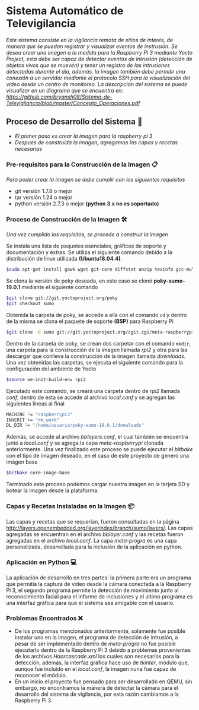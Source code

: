 # Sistema Automático de Televigilancia

*Este sistema consiste en la vigilancia remota de sitios de interés, de manera que se puedan registrar y visualizar eventos de instrusión. Se desea crear una imagen a la medida para la Raspberry Pi 3 mediante Yocto Project, esta debe ser capaz de detectar eventos de intrusión (detección de objetos vivos que se mueven) y tener un registro de las intrusiones detectadas durante el día, además, la imagen también debe permitir una conexión a un servidor mediante el protocolo SSH para la visualización del video desde un centro de monitoreo. La descripción del sistema se puede visualizar en un diagrama que se encuentra en: https://github.com/bryansh08/Sistema-de-Televigilancia/blob/master/Concepto_Operaciones.pdf* 

## Proceso de Desarrollo del Sistema 🚀
* *El primer paso es crear la imagen para la raspberry pi 3*
* *Después de construida la imagen, agregamos las capas y recetas necesarias*

### Pre-requisitos para la Construcción de la Imagen 📋
*Para poder crear la imagen se debe cumplir con los siguientes requisitos*

* git versión 1.7.8 o mejor 
* tar versión 1.24 o mejor
* python versión 2.7.3 o mejor **(python 3.x no es soportado)**

### Proceso de Construcción de la Imagen 🛠️
*Una vez cumplido los requisitos, se procede a construir la imagen*

Se instala una lista de paquetes esenciales, gráficos de soporte y documentación y extras. Se utiliza el siguiente comando debido a la distribución de linux utilizada **(Ubuntu18.04.4)**.
```bash
$sudo apt-get install gawk wget git-core diffstat unzip texinfo gcc-multilib build-essentials chrpath socat libsdl1.2-dev xterm
 ```
Se clona la versión de poky deseada, en este caso se clonó **poky-sumo-19.0.1** mediante el siguiente comando
```bash
$git clone git://git.yoctoproject.org/poky
$git checkout sumo 
 ```
Obtenida la carpeta de poky, se accede a ella con el comando `cd` y dentro de la misma se clona el paquete de soporte **(BSP)** para Raspberry Pi 
```bash
$git clone -b sumo git://git.yoctoproject.org/cgit.cgi/meta-raspberrypi
 ```
Dentro de la carpeta de poky, se crean dos carpetar con el comando `mkdir`, una carpeta para la construcción de la imagen llamada *rpi2* y otra para las descargar que conlleva la construcción de la imagen llamada *downloads*. Una vez obtenidas las carpetas, se ejecuta el siguiente comando para la configuración del ambiente de Yocto
```bash
$source oe-init-build-env rpi2
 ```
Ejecutado este comando, se creará una carpeta dentro de *rpi2* llamada *conf*, dentro de esta se accede al archivo *local.conf* y se agregan las siguientes líneas al final
```bash
MACHINE ?= "raspberrypi3"
INHERIT += "rm_work"
DL_DIR ?= "/home/usuario/poky-sumo-19.0.1/donwloads"
```
Además, se accede al archivo *bblayers.conf*, el cual también se encuentra junto a *local.conf* y se agrega la capa *meta-raspberrypi* clonada anteriormente. Una vez finalizado este proceso se puede ejecutar el *bitbake* con el tipo de imagen deseado, en el caso de este proyecto de generó una imágen base 
```bash
$bitbake core-image-base
```
Terminado este proceso podemos cargar nuestra imagen en la tarjeta SD y botear la imagen desde la plataforma.

### Capas y Recetas Instaladas en la Imagen 📦
Las capas y recetas que se requerían, fueron consultadas en la página http://layers.openembedded.org/layerindex/branch/sumo/layers/. Las capas agregadas se encuentran en el archivo *bblayer.conf* y las recetas fueron agregadas en el archivo *local.conf*. La capa *meta-progra* es una capa personalizada, desarrollada para la inclusión de la aplicación en python. 

### Aplicación en Python 💻
La aplicación de desarrolló en tres partes: la primera parte era un programa que permitía la captura de video desde la cámara conectada a la Raspberry Pi 3, el segundo programa permite la detección de movimiento junto al reconocimiento facial para el informe de inclusiones y el último programa es una interfaz gráfica para que el sistema sea amigable con el usuario.

### Problemas Encontrados ❌
* De los programas mencionados anteriormente, solamente fue posible instalar uno en la imagen, el programa de detección de intrusión, a pesar de ser implementado dentro de *meta-progra* no fue posible ejecutarlo dentro de la Raspberry Pi 3 debido a problemas provenientes de los archivos *Haarcascade.xml* los cuales son necesarios para la detección, además, la interfaz gráfica hace uso de *tkinter*, módulo que, aunque fue incluido en el *local.conf*, la imagen nuna fue capaz de reconocer el módulo.
* En un inicio el proyecto fue pensado para ser desarrollado en QEMU, sin embargo, no encontramos la manera de detectar la cámara para el desarrollo del sistema de vigilancia, por esta razón cambiamos a la Raspberry Pi 3.
